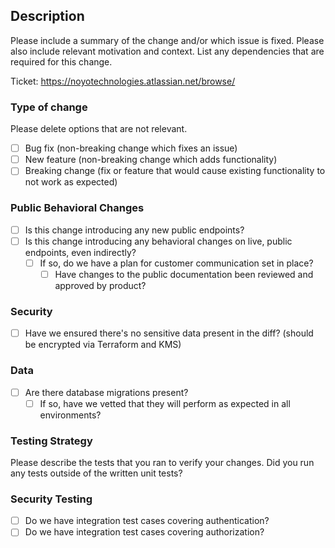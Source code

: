 ## Description

Please include a summary of the change and/or which issue is fixed. Please also include relevant motivation and context. List any dependencies that are required for this change.

Ticket: https://noyotechnologies.atlassian.net/browse/<ticket ID>

### Type of change

Please delete options that are not relevant.

- [ ] Bug fix (non-breaking change which fixes an issue)
- [ ] New feature (non-breaking change which adds functionality)
- [ ] Breaking change (fix or feature that would cause existing functionality to not work as expected)

### Public Behavioral Changes

- [ ] Is this change introducing any new public endpoints?
- [ ] Is this change introducing any behavioral changes on live, public endpoints, even indirectly?
  - [ ] If so, do we have a plan for customer communication set in place?
    - [ ] Have changes to the public documentation been reviewed and approved by product?

### Security

 - [ ] Have we ensured there's no sensitive data present in the diff? (should be encrypted via Terraform and KMS)

### Data

 - [ ] Are there database migrations present?
    - [ ] If so, have we vetted that they will perform as expected in all environments?

### Testing Strategy

Please describe the tests that you ran to verify your changes. Did you run any tests outside of the written unit tests?

### Security Testing

 - [ ] Do we have integration test cases covering authentication?
  - [ ] Do we have integration test cases covering authorization?
